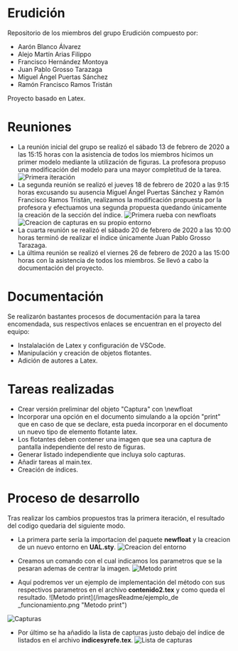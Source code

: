 # Erudición

Repositorio de los miembros del grupo Erudición compuesto por:

* Aarón Blanco Álvarez
* Alejo Martín Arias Filippo
* Francisco Hernández Montoya
* Juan Pablo Grosso Tarazaga
* Miguel Ángel Puertas Sánchez
* Ramón Francisco Ramos Tristán

Proyecto basado en Latex.

# Reuniones

- La reunión inicial del grupo se realizó el sábado 13 de febrero de 2020 a las 15:15 horas con la asistencia de todos los miembros hicimos un primer modelo mediante la utilización de figuras. La profesora propuso una modificación del modelo para una mayor completitud de la tarea.
![Primera iteración](/imagesReadme/pruebaCapturas.png "Primera iteración")
- La segunda reunión se realizó el jueves 18 de febrero de 2020 a las 9:15 horas excusando su ausencia Miguel Ángel Puertas Sánchez y Ramón Francisco Ramos Tristán, realizamos la modificación propuesta por la profesora y efectuamos una segunda propuesta quedando únicamente la creación de la sección del índice.
![Primera rueba con newfloats](/imagesReadme/newfloat.png "Primera rueba con newfloats")
![Creacion de capturas en su propio entorno](/imagesReadme/figuras_capturas.png "Creacion de capturas en su propio entorno")
- La cuarta reunión se realizó el sábado 20 de febrero de 2020 a las 10:00 horas terminó de realizar el índice únicamente Juan Pablo Grosso Tarazaga.
- La última reunión se realizó el viernes 26 de febrero de 2020 a las 15:00 horas con la asistencia de todos los miembros. Se llevó a cabo la documentación del proyecto.

# Documentación

Se realizarón bastantes procesos de documentación para la tarea encomendada, sus respectivos enlaces se encuentran en el proyecto del equipo:

- Instalalación de Latex y configuración de VSCode.
- Manipulación y creación de objetos flotantes.
- Adición de autores a Latex.

# Tareas realizadas

- Crear versión preliminar del objeto "Captura" con \newfloat
- Incorporar una opción en el documento simulando a la opción "print" que en caso de que se declare, esta pueda incorporar en el documento un nuevo tipo de elemento flotante latex.
- Los flotantes deben contener una imagen que sea una captura de pantalla independiente del resto de figuras.
- Generar listado independiente que incluya solo capturas.
- Añadir tareas al main.tex.
- Creación de índices.

# Proceso de desarrollo

Tras realizar los cambios propuestos tras la primera iteración, el resultado del codigo quedaria del siguiente modo.

- La primera parte sería la importacion del paquete **newfloat** y la creacion de un nuevo entorno en **UAL.sty**.
![Creacion del entorno](/imagesReadme/nuevo_entorno.png "Creacion del entorno")

- Creamos un comando con el cual indicamos los parametros que se la pesaran ademas de centrar la imagen.
![Metodo print](/imagesReadme/funcion_print.png "Metodo print")

- Aquí podremos ver un ejemplo de implementación del método con sus respectivos parametros en el archivo **contenido2.tex** y como queda el resultado.
![Metodo print](/imagesReadme/ejemplo_de _funcionamiento.png "Metodo print")



![Capturas](/imagesReadme/capturas.png "Capturas")

- Por último se ha añadido la lista de capturas justo debajo del índice de listados en el archivo **indicesyrefe.tex**.
![Lista de capturas](/imagesReadme/listado_de_capturas.png "Lista de capturas")

